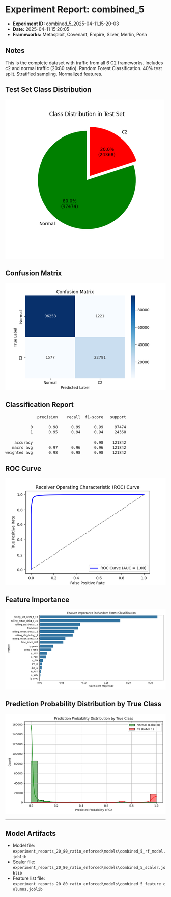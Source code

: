 # Experiment Report: combined_5

- **Experiment ID:** combined_5_2025-04-11_15-20-03
- **Date:** 2025-04-11 15:20:05
- **Frameworks:** Metasploit, Covenant, Empire, Sliver, Merlin, Posh

## Notes
This is the complete dataset with traffic from all 6 C2 frameworks. Includes c2 and normal traffic (20:80 ratio). Random Forest Classification. 40% test split. Stratified sampling. Normalized features.

## Test Set Class Distribution
![Class Distribution Pie Chart](images/combined_5_2025-04-11_15-20-03_pie.png)

## Confusion Matrix
![Confusion Matrix](images/combined_5_2025-04-11_15-20-03_confusion.png)

## Classification Report
```
              precision    recall  f1-score   support

           0       0.98      0.99      0.99     97474
           1       0.95      0.94      0.94     24368

    accuracy                           0.98    121842
   macro avg       0.97      0.96      0.96    121842
weighted avg       0.98      0.98      0.98    121842
```

## ROC Curve
![ROC Curve](images/combined_5_2025-04-11_15-20-03_roc.png)

## Feature Importance
![Feature Importance](images/combined_5_2025-04-11_15-20-03_feature_importance.png)

## Prediction Probability Distribution by True Class
![Prediction Histogram](images/combined_5_2025-04-11_15-20-03_hist.png)

---
## Model Artifacts
- Model file: `experiment_reports_20_80_ratio_enforced\models\combined_5_rf_model.joblib`
- Scaler file: `experiment_reports_20_80_ratio_enforced\models\combined_5_scaler.joblib`
- Feature list file: `experiment_reports_20_80_ratio_enforced\models\combined_5_feature_columns.joblib`
